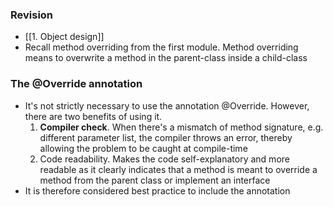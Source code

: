 ### Revision
* [[1. Object design]]
* Recall method overriding from the first module. Method overriding means to overwrite a method in the parent-class inside a child-class
### The @Override annotation
* It's not strictly necessary to use the annotation @Override. However, there are two benefits of using it.
	1. **Compiler check**. When there's a mismatch of method signature, e.g. different parameter list, the compiler throws an error, thereby allowing the problem to be caught at compile-time
	2. Code readability. Makes the code self-explanatory and more readable as it clearly indicates that a method is meant to override a method from the parent class or implement an interface
* It is therefore considered best practice to include the annotation
